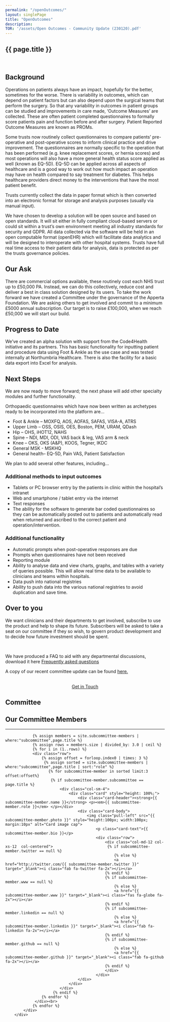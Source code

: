 ```yaml
---
permalink: "/openOutcomes/"
layout: singlePage
title: "OpenOutcomes"
description: 
TOR: '/assets/Open Outcomes - Community Update (230120).pdf'
---
```


<section class="bg-white text-black" id="about">
      <div class="container text-center">
        <h1 class="text-uppercase text-dark">{{ page.title }}</h1><br>
        <p align="left">
        <h2>Background</h2>
        <p align="left">Operations on patients always have an impact, hopefully for the better, sometimes for the worse. There is variability in outcomes, which can depend on patient factors but can also depend upon the surgical teams that perform the surgery. So that any variability in outcomes in patient groups can be studied and improvements in care made, ‘Outcome Measures’ are collected. These are often patient completed questionnaires to formally score patients pain and function before and after surgery. Patient Reported Outcome Measures are known as PROMs.
        </p>
        <p align="left">Some trusts now routinely collect questionnaires to compare patients’ pre-operative and post-operative scores to inform clinical practice and drive improvement. The questionnaires are normally specific to the operation that has been performed (e.g. knee replacement scores, or hernia scores) and most operations will also have a more general health status score applied as well (known as EQ-5D). EQ-5D can be applied across all aspects of healthcare and is a good way to work out how much impact an operation may have on health compared to say treatment for diabetes. This helps healthcare providers direct money to the interventions that have the most patient benefit.</p>
        <p align="left">Trusts currently collect the data in paper format which is then converted into an electronic format for storage and analysis purposes (usually via manual input).</p>
        <p align="left">We have chosen to develop a solution will be open source and based on open standards. It will sit either in fully compliant cloud-based servers or could sit within a trust’s own environment meeting all industry standards for security and GDPR. All data collected via the software will be held in an open computable format (openEHR) which will facilitate data analytics and will be designed to interoperate with other hospital systems. Trusts have full real time access to their patient data for analysis, data is protected as per the trusts governance policies.</p>
        <p align="left"><h2>Our Ask</h2></p>
        <p align="left">There are commercial options available, these routinely cost each NHS trust up to £50,000 PA. Instead, we can do this collectively, reduce cost and deliver a best in class solution designed by its users. To take the work forward we have created a Committee under the governance of the Apperta Foundation. We are asking others to get involved and commit to a minimum £5000 annual subscription. Our target is to raise £100,000, when we reach £50,000 we will start our build.</p>
        <p align="left"><h2>Progress to Date</h2></p>
        <p align="left">We’ve created an alpha solution with support from the Code4Health initiative and its partners. This has basic functionality for inputting patient and procedure data using Foot & Ankle as the use case and was tested internally at Northumbria Healthcare. There is also the facility for a basic data export into Excel for analysis.</p>
        <p align="left"><h2>Next Steps</h2></p>
        <p align="left">We are now ready to move forward; the next phase will add other specialty modules and further functionality.</p>
        <p align="left">Orthopaedic questionnaires which have now been written as archetypes ready to be incorporated into the platform are...</p>
        <ul>
            <li align="left">Foot & Ankle – MOXFQ, AOS, AOFAS, SAFAS, VISA-A, ATRS</li>
            <li align="left">Upper Limb – OSS, OSIS, OES, Boston, PEM, URAM, QDash</li>
            <li align="left">Hip – OHS, iHOT12, NAHS</li>
            <li align="left">Spine – NDI, MDI, ODI, VAS back & leg, VAS arm & neck</li>
            <li align="left">Knee – OKS, OKS (A&P), KOOS, Tegner, IKDC</li>
            <li align="left">General MSK - MSKHQ</li>
            <li align="left">General health– EQ-5D, Pain VAS, Patient Satisfaction</li>
        </ul>
        <p align="left">We plan to add several other features, including...</p>
        <p align="left"><h3>Additional methods to input outcomes</h3></p>
        <ul>
            <li align="left">Tablets or PC browser entry by the patients in clinic within the hospital’s intranet</li>
            <li align="left">Web and smartphone / tablet entry via the internet</li>
            <li align="left">Text responses</li>
            <li align="left">The ability for the software to generate bar coded questionnaires so they can be automatically posted out to patients and automatically read when returned and ascribed to the correct patient and operation/intervention.</li>
        </ul>
        <p align="left"><h3>Additional functionality</h3></p>
        <ul>
            <li align="left">Automatic prompts when post-operative responses are due</li>
            <li align="left">Prompts when questionnaires have not been received</li>
            <li align="left">Reporting module</li>
            <li align="left">Ability to analyse data and view charts, graphs, and tables with a variety of queries possible. This will allow real time data to be available to clinicians and teams within hospitals.</li>
            <li align="left">Data push into national registries</li>
            <li align="left">Ability to push data into the various national registries to avoid duplication and save time.</li>
        </ul>
        <p align="left"><h2>Over to you</h2></p>
        <p align="left">We want clinicians and their departments to get involved, subscribe to use the product and help to shape its future. Subscribers will be asked to take a seat on our committee if they so wish, to govern product development and to decide how future investment should be spent.</p></p><br>
        <p align="left">We have produced a FAQ to aid with any departmental discussions, download it here <a href="assets/assets/openOutcomes%20Frequently%20Asked%20Questions.pdf">Frequently asked questions</a></p>
        <p align="left">A copy of our recent committee update can be found <a href="{{ page.TOR }}">here.</a></p><br>
        <center><a class="btn btn-primary btn-xl" href="mailto:info@apperta.org?Subject=%5BOpenOutcomes">Get in Touch</a></center>
    </div>
</section>
<section id="about" style="background-image:url(../img/blog-bg_blue.png);background-position:center center;-webkit-background-size:cover;-moz-background-size:cover;-o-background-size:cover;background-size:cover">
      <div class="container">
          <div class="col-lg12 mx-auto text-center">
            <h1 class="text-uppercase text-dark">
              <strong>Committee</strong>
            </h1>
            <h2 class="section-heading text-white">Our Committee Members</h2>
            <hr class="light my-4">
                
                {% assign members = site.subcommittee-members | where:"subcommittee",page.title %}
                {% assign rows = members.size | divided_by: 3.0 | ceil %}
                {% for i in (1..rows) %}
                <div class="row">
                    {% assign offset = forloop.index0 | times: 3 %}
                     {% assign sorted = site.subcommittee-members | where:"subcommittee",page.title | sort:"role" %}
                       {% for subcommittee-member in sorted limit:3 offset:offset%} 
                        {% if subcommittee-member.subcommittee == page.title %}
                            <div class="col-sm-4">
                                <div class="card" style="height: 100%;">
                                    <div class="card-header"><strong>{{ subcommittee-member.name }}</strong> <p><em>{{ subcommittee-member.role }}</em> </p></div>
                                    <div class="card-body">
                                        <img class="pull-left" src="{{ subcommittee-member.photo }}" style="height:100px; width:100px; margin:10px" alt="Card image cap">
                                            <p class="card-text">{{ subcommittee-member.bio }}</p>
                                            <div class="row">
                                                <div class="col-md-12 col-xs-12  col-centered">                        {% if subcommittee-member.twitter == null %}
                                                    {% else %}
                                                    <a href="http://twitter.com/{{ subcommittee-member.twitter }}" target="_blank"><i class="fab fa-twitter fa-2x"></i></a>
                                                {% endif %}
                                                {% if subcommittee-member.www == null %}
                                                    {% else %}
                                                    <a href="{{ subcommittee-member.www }}" target="_blank"><i class="fas fa-globe fa-2x"></i></a>
                                                {% endif %}
                                                {% if subcommittee-member.linkedin == null %}
                                                    {% else %}
                                                    <a href="{{ subcommittee-member.linkedin }}" target="_blank"><i class="fab fa-linkedin fa-2x"></i></a>
                                                {% endif %}
                                                {% if subcommittee-member.github == null %}
                                                    {% else %}
                                                    <a href="{{ subcommittee-member.github }}" target="_blank"><i class="fab fa-github fa-2x"></i></a>
                                                {% endif %}
                                                </div>
                                            </div>                                         
                                    </div>
                                </div>
                            </div>
                         {% endif %}
                    {% endfor %}
                 </div><br>
                {% endfor %}
            </div>
        </div>  
</section>
